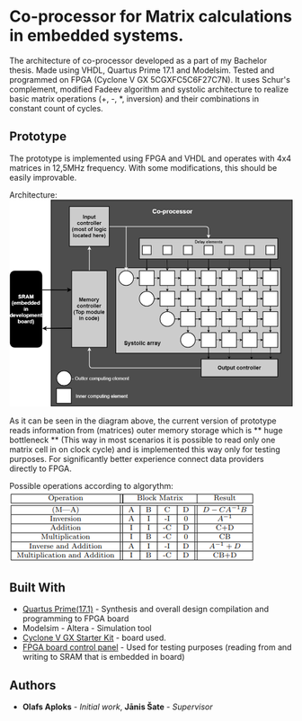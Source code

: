 # Co-processor for Matrix calculations in embedded systems.

The architecture of co-processor developed as a part of my Bachelor thesis. Made using VHDL, Quartus Prime 17.1 and Modelsim. Tested and programmed on FPGA (Cyclone V GX 5CGXFC5C6F27C7N).
It uses Schur's complement,  modified Fadeev algorithm and systolic architecture to realize basic matrix operations (+, -, *, inversion) and their combinations in constant count of cycles.

## Prototype

The prototype is implemented using FPGA and VHDL and operates with 4x4 matrices in 12,5MHz frequency. With some modifications, this should be easily improvable.

Architecture:
![alt text](https://github.com/OlafsAploks/MatrixCoprocessor/blob/master/MatrixCoprocessorArchitectureFlow.png)

As it can be seen in the diagram above, the current version of prototype reads information from (matrices) outer memory storage which is ** huge bottleneck ** (This way in most scenarios it is possible to read only one matrix cell in on clock cycle) and is implemented this way only for testing purposes. For significantly better experience connect data providers directly to FPGA.

Possible operations according to algorythm:
![alt text](https://github.com/OlafsAploks/MatrixCoprocessor/blob/master/MatrixOperationTable.png)

## Built With

* [Quartus Prime(17.1)](https://www.altera.com/products/design-software/fpga-design/quartus-prime/overview.html) - Synthesis and overall design compilation and programming to FPGA board
* Modelsim - Altera - Simulation tool
* [Cyclone V GX Starter Kit](https://www.intel.com/content/www/us/en/programmable/solutions/partners/partner-profile/terasic-inc-/board/cyclone-v-gx-starter-kit.html) - board used.
* [FPGA board control panel](http://www.terasic.com.tw/cgi-bin/page/archive.pl?Language=English&CategoryNo=165&No=830&PartNo=4) - Used for testing purposes (reading from and writing to SRAM that is embedded in board)
## Authors

* **Olafs Aploks** - *Initial work*, **Jānis Šate** - *Supervisor*

